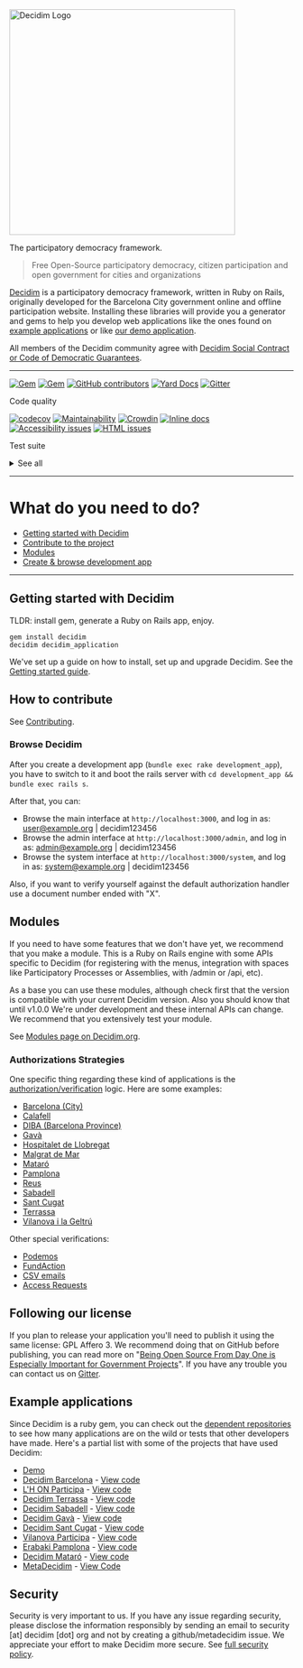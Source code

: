 <img src="https://cdn.rawgit.com/decidim/decidim/master/logo.svg" alt="Decidim Logo" width="400">

The participatory democracy framework.

> Free Open-Source participatory democracy, citizen participation and open government for cities and organizations

[Decidim](https://decidim.org) is a participatory democracy framework, written in Ruby on Rails, originally developed for the Barcelona City government online and offline participation website. Installing these libraries will provide you a generator and gems to help you develop web applications like the ones found on [example applications](#example-applications) or like [our demo application](http://staging.decidim.codegram.com).

All members of the Decidim community agree with [Decidim Social Contract or Code of Democratic Guarantees](http://www.decidim.org/contract/).

---

[![Gem](https://img.shields.io/gem/v/decidim.svg)](https://rubygems.org/gems/decidim)
[![Gem](https://img.shields.io/gem/dt/decidim.svg)](https://rubygems.org/gems/decidim)
[![GitHub contributors](https://img.shields.io/github/contributors/decidim/decidim.svg)](https://github.com/decidim/decidim/graphs/contributors)
[![Yard Docs](http://img.shields.io/badge/yard-docs-blue.svg)](http://rubydoc.info/github/decidim/decidim/master)
[![Gitter](https://img.shields.io/gitter/room/nwjs/nw.js.svg)](https://gitter.im/decidim/decidim)

Code quality

[![codecov](https://codecov.io/gh/decidim/decidim/branch/develop/graph/badge.svg)](https://codecov.io/gh/decidim/decidim)
[![Maintainability](https://api.codeclimate.com/v1/badges/ad8fa445086e491486b6/maintainability)](https://codeclimate.com/github/decidim/decidim/maintainability)
[![Crowdin](https://d322cqt584bo4o.cloudfront.net/decidim/localized.svg)](https://crowdin.com/project/decidim)
[![Inline docs](http://inch-ci.org/github/decidim/decidim.svg?branch=master)](http://inch-ci.org/github/decidim/decidim)
[![Accessibility issues](https://rocketvalidator.com/badges/a11y_issues.svg?url=http://staging.decidim.codegram.com/)](https://rocketvalidator.com/badges/link?url=http://staging.decidim.codegram.com/&report=a11y)
[![HTML issues](https://rocketvalidator.com/badges/html_issues.svg?url=http://staging.decidim.codegram.com/)](https://rocketvalidator.com/badges/link?url=http://staging.decidim.codegram.com/&report=html)

Test suite

<details>
  <summary>See all</summary>

[![Accountability](https://img.shields.io/github/workflow/status/decidim/decidim/%5BCI%5D%20Accountability/develop.svg?label=%5BCI%5D%20Accountability)](https://github.com/decidim/decidim/actions)
[![Admin](https://img.shields.io/github/workflow/status/decidim/decidim/%5BCI%5D%20Admin/develop.svg?label=%5BCI%5D%20Admin)](https://github.com/decidim/decidim/actions)
[![Api](https://img.shields.io/github/workflow/status/decidim/decidim/%5BCI%5D%20Api/develop.svg?label=%5BCI%5D%20Api)](https://github.com/decidim/decidim/actions)
[![Assemblies](https://img.shields.io/github/workflow/status/decidim/decidim/%5BCI%5D%20Assemblies/develop.svg?label=%5BCI%5D%20Assemblies)](https://github.com/decidim/decidim/actions)
[![Blogs](https://img.shields.io/github/workflow/status/decidim/decidim/%5BCI%5D%20Blogs/develop.svg?label=%5BCI%5D%20Blogs)](https://github.com/decidim/decidim/actions)
[![Budgets](https://img.shields.io/github/workflow/status/decidim/decidim/%5BCI%5D%20Budgets/develop.svg?label=%5BCI%5D%20Budgets)](https://github.com/decidim/decidim/actions)
[![Comments](https://img.shields.io/github/workflow/status/decidim/decidim/%5BCI%5D%20Comments/develop.svg?label=%5BCI%5D%20Comments)](https://github.com/decidim/decidim/actions)
[![Conferences](https://img.shields.io/github/workflow/status/decidim/decidim/%5BCI%5D%20Conferences/develop.svg?label=%5BCI%5D%20Conferences)](https://github.com/decidim/decidim/actions)
[![Consultations](https://img.shields.io/github/workflow/status/decidim/decidim/%5BCI%5D%20Consultations/develop.svg?label=%5BCI%5D%20Consultations)](https://github.com/decidim/decidim/actions)
[![Core](https://img.shields.io/github/workflow/status/decidim/decidim/%5BCI%5D%20Core/develop.svg?label=%5BCI%5D%20Core)](https://github.com/decidim/decidim/actions)
[![Debates](https://img.shields.io/github/workflow/status/decidim/decidim/%5BCI%5D%20Debates/develop.svg?label=%5BCI%5D%20Debates)](https://github.com/decidim/decidim/actions)
[![Forms](https://img.shields.io/github/workflow/status/decidim/decidim/%5BCI%5D%20Forms/develop.svg?label=%5BCI%5D%20Forms)](https://github.com/decidim/decidim/actions)
[![Generators](https://img.shields.io/github/workflow/status/decidim/decidim/%5BCI%5D%20Generators/develop.svg?label=%5BCI%5D%20Generators)](https://github.com/decidim/decidim/actions)
[![Initiatives](https://img.shields.io/github/workflow/status/decidim/decidim/%5BCI%5D%20Initiatives/develop.svg?label=%5BCI%5D%20Initiatives)](https://github.com/decidim/decidim/actions)
[![Main](https://img.shields.io/github/workflow/status/decidim/decidim/%5BCI%5D%20Main%20folder/develop.svg?label=%5BCI%5D%20Main)](https://github.com/decidim/decidim/actions)
[![Meetings](https://img.shields.io/github/workflow/status/decidim/decidim/%5BCI%5D%20Meetings/develop.svg?label=%5BCI%5D%20Meetings)](https://github.com/decidim/decidim/actions)
[![Pages](https://img.shields.io/github/workflow/status/decidim/decidim/%5BCI%5D%20Pages/develop.svg?label=%5BCI%5D%20Pages)](https://github.com/decidim/decidim/actions)
[![Participatory processes](https://img.shields.io/github/workflow/status/decidim/decidim/%5BCI%5D%20Participatory%20processes/develop.svg?label=%5BCI%5D%20Participatory%20processes)](https://github.com/decidim/decidim/actions)
[![Proposals (system admin)](<https://img.shields.io/github/workflow/status/decidim/decidim/%5BCI%5D%20Proposals%20(system%20admin)/develop.svg?label=%5BCI%5D%20Proposals%20(system%20admin)>)](https://github.com/decidim/decidim/actions)
[![Proposals (system public)](<https://img.shields.io/github/workflow/status/decidim/decidim/%5BCI%5D%20Proposals%20(system%20public)/develop.svg?label=%5BCI%5D%20Proposals%20(system%20public)>)](https://github.com/decidim/decidim/actions)
[![Proposals (unit tests)](<https://img.shields.io/github/workflow/status/decidim/decidim/%5BCI%5D%20Proposals%20(unit%20tests)/develop.svg?label=%5BCI%5D%20Proposals%20(unit%20tests)>)](https://github.com/decidim/decidim/actions)
[![Sortitions](https://img.shields.io/github/workflow/status/decidim/decidim/%5BCI%5D%20Sortitions/develop.svg?label=%5BCI%5D%20Sortitions)](https://github.com/decidim/decidim/actions)
[![Surveys](https://img.shields.io/github/workflow/status/decidim/decidim/%5BCI%5D%20Surveys/develop.svg?label=%5BCI%5D%20Surveys)](https://github.com/decidim/decidim/actions)
[![System](https://img.shields.io/github/workflow/status/decidim/decidim/%5BCI%5D%20System/develop.svg?label=%5BCI%5D%20System)](https://github.com/decidim/decidim/actions)
[![Verifications](https://img.shields.io/github/workflow/status/decidim/decidim/%5BCI%5D%20Verifications/develop.svg?label=%5BCI%5D%20Verifications)](https://github.com/decidim/decidim/actions)

</details>

---

# What do you need to do?

* [Getting started with Decidim](#getting-started-with-decidim)
* [Contribute to the project](#how-to-contribute)
* [Modules](#modules)
* [Create & browse development app](#browse-decidim)

---

## Getting started with Decidim

TLDR: install gem, generate a Ruby on Rails app, enjoy.

```console
gem install decidim
decidim decidim_application
```

We've set up a guide on how to install, set up and upgrade Decidim. See the [Getting started guide](docs/getting_started.md).

## How to contribute

See [Contributing](CONTRIBUTING.md).

### Browse Decidim

After you create a development app (`bundle exec rake development_app`), you
have to switch to it and boot the rails server with `cd development_app &&
bundle exec rails s`.

After that, you can:

* Browse the main interface at `http://localhost:3000`, and log in as: user@example.org | decidim123456
* Browse the admin interface at `http://localhost:3000/admin`, and log in as: admin@example.org | decidim123456
* Browse the system interface at `http://localhost:3000/system`, and log in as: system@example.org | decidim123456

Also, if you want to verify yourself against the default authorization handler use a document number ended with "X".

## Modules

If you need to have some features that we don't have yet, we recommend that you make a module. This is a Ruby on Rails engine with some APIs specific to Decidim (for registering with the menus, integration with spaces like Participatory Processes or Assemblies, with /admin or /api, etc).

As a base you can use these modules, although check first that the version is compatible with your current Decidim version. Also you should know that until v1.0.0 We're under development and these internal APIs can change. We recommend that you extensively test your module.

See [Modules page on Decidim.org](https://decidim.org/modules).

### Authorizations Strategies

One specific thing regarding these kind of applications is the [authorization/verification](decidim-verifications/README.md) logic. Here are some examples:

* [Barcelona (City)](https://github.com/AjuntamentdeBarcelona/decidim-barcelona/blob/master/app/services/census_authorization_handler.rb)
* [Calafell](https://github.com/AjuntamentdeCalafell/decidim-calafell/blob/master/app/services/census_authorization_handler.rb)
* [DIBA (Barcelona Province)](https://github.com/diputacioBCN/decidim-diba/blob/master/decidim-diba_census_api/app/services/diba_census_api_authorization_handler.rb)
* [Gavà](https://github.com/AjuntamentDeGava/decidim-gava/blob/master/app/services/census_authorization_handler.rb)
* [Hospitalet de Llobregat](https://github.com/HospitaletDeLlobregat/decidim-hospitalet/blob/master/app/services/census_authorization_handler.rb)
* [Malgrat de Mar](https://github.com/AjMalgrat/decidim-malgrat/blob/master/app/services/carpetaciutada_handler.rb)
* [Mataró](https://github.com/AjuntamentDeMataro/decidimmataro.cat/blob/master/app/services/census_authorization_handler.rb)
* [Pamplona](https://github.com/ErabakiPamplona/erabaki/blob/master/app/services/census_authorization_handler.rb)
* [Reus](https://github.com/AjuntamentdeReus/decidim/blob/master/app/services/census_authorization_handler.rb)
* [Sabadell](https://github.com/AjuntamentDeSabadell/decidim-sabadell/blob/master/app/services/census_authorization_handler.rb)
* [Sant Cugat](https://github.com/AjuntamentdeSantCugat/decidim-sant_cugat/blob/master/app/services/census_authorization_handler.rb)
* [Terrassa](https://github.com/AjuntamentDeTerrassa/decidim-terrassa/blob/master/app/services/census_authorization_handler.rb)
* [Vilanova i la Geltrú](https://github.com/vilanovailageltru/decidim-vilanova/blob/master/app/services/vilanova_authorization_handler.rb)

Other special verifications:

* [Podemos](https://github.com/podemos-info/participa2/tree/master/decidim-module-census_connector)
* [FundAction](https://github.com/ElectricThings/fund_action/blob/master/app/services/anybody_authorization_handler.rb)
* [CSV emails](https://github.com/CodiTramuntana/decidim-verifications-csv_emails)
* [Access Requests](https://github.com/mainio/decidim-module-access_requests)

## Following our license

If you plan to release your application you'll need to publish it using the same license: GPL Affero 3. We recommend doing that on GitHub before publishing, you can read more on "[Being Open Source From Day One is Especially Important for Government Projects](http://producingoss.com/en/governments-and-open-source.html#starting-open-for-govs)". If you have any trouble you can contact us on [Gitter](https://gitter.im/decidim/decidim).

## Example applications

Since Decidim is a ruby gem, you can check out the [dependent repositories](https://github.com/decidim/decidim/network/dependents?type=application) to see how many applications are on the wild or tests that other developers have made. Here's a partial list with some of the projects that have used Decidim:

* [Demo](http://staging.decidim.codegram.com)
* [Decidim Barcelona](https://decidim.barcelona) - [View code](https://github.com/AjuntamentdeBarcelona/decidim-barcelona)
* [L'H ON Participa](https://www.lhon-participa.cat) - [View code](https://github.com/HospitaletDeLlobregat/decidim-hospitalet)
* [Decidim Terrassa](https://participa.terrassa.cat) - [View code](https://github.com/AjuntamentDeTerrassa/decidim-terrassa)
* [Decidim Sabadell](https://decidim.sabadell.cat) - [View code](https://github.com/AjuntamentDeSabadell/decidim-sabadell)
* [Decidim Gavà](https://participa.gavaciutat.cat) - [View code](https://github.com/AjuntamentDeGava/decidim-gava)
* [Decidim Sant Cugat](https://decidim.santcugat.cat/) - [View code](https://github.com/AjuntamentdeSantCugat/decidim-sant_cugat)
* [Vilanova Participa](http://participa.vilanova.cat) - [View code](https://github.com/vilanovailageltru/decidim-vilanova)
* [Erabaki Pamplona](https://erabaki.pamplona.es) - [View code](https://github.com/ErabakiPamplona/erabaki)
* [Decidim Mataró](https://www.decidimmataro.cat) - [View code](https://github.com/AjuntamentDeMataro/decidim-mataro)
* [MetaDecidim](https://meta.decidim.barcelona/) - [View Code](https://github.com/decidim/metadecidim)

## Security

Security is very important to us. If you have any issue regarding security, please disclose the information responsibly by sending an email to security [at] decidim [dot] org and not by creating a github/metadecidim issue. We appreciate your effort to make Decidim more secure. See [full security policy](SECURITY.md).

